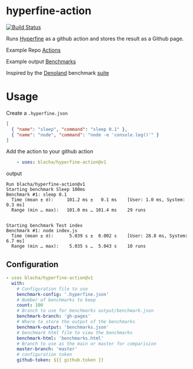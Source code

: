 # hyperfine-action

[![Build Status](https://github.com/blacha/cogeotiff/workflows/Main/badge.svg)](https://github.com/blacha/cogeotiff/actions)


Runs [Hyperfine](https://github.com/sharkdp/hyperfine) as a github action and stores the result as a Github page.

Example Repo [Actions](https://github.com/blacha/hyperfine-action-test/actions)

Example output [Benchmarks](https://blacha.github.io/hyperfine-action-test/benchmarks.html)


Inspired by the [Denoland](https://github.com/denoland/deno) benchmark [suite](https://deno.land/benchmarks)

# Usage

Create a `.hyperfine.json`

```json
[
  { "name": "sleep", "command": "sleep 0.1" },
  { "name": "node", "command": "node -e 'console.log()'" }
]
```

Add the action to your github action
```yaml
    - uses: blacha/hyperfine-action@v1
```

output

```
Run blacha/hyperfine-action@v1
Starting benchmark Sleep 100ms
Benchmark #1: sleep 0.1
  Time (mean ± σ):     101.2 ms ±   0.1 ms    [User: 1.0 ms, System: 0.3 ms]
  Range (min … max):   101.0 ms … 101.4 ms    29 runs


Starting benchmark Test index
Benchmark #1: node index.js
  Time (mean ± σ):      5.039 s ±  0.002 s    [User: 28.8 ms, System: 6.7 ms]
  Range (min … max):    5.035 s …  5.043 s    10 runs
```

## Configuration

```yaml
- uses blacha/hyperfine-action@v1
  with:
    # Configuration file to use
    benchmark-config: '.hyperfine.json'
    # Number of benchmarks to keep
    count: 100
    # Branch to use for benchmarks output/benchmark.json
    benchmark-branch: 'gh-pages'
    # Where to store the output of the benchmarks
    benchmark-output: 'benchmarks.json'
    # benchmark html file to view the benchmarks
    benchmark-html: 'benchmarks.html'
    # Branch to use as the main or master for comparision
    master-branch: 'master'
    # configuration token
    github-token: ${{ github.token }}
```